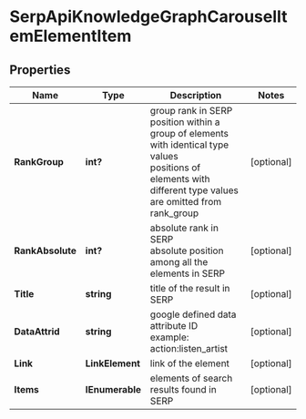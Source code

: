 # SerpApiKnowledgeGraphCarouselItemElementItem


## Properties

| Name | Type | Description | Notes |
|------------ | ------------- | ------------- | -------------|
**RankGroup** | **int?** | group rank in SERP<br>position within a group of elements with identical type values<br>positions of elements with different type values are omitted from rank_group |[optional]|
**RankAbsolute** | **int?** | absolute rank in SERP<br>absolute position among all the elements in SERP |[optional]|
**Title** | **string** | title of the result in SERP |[optional]|
**DataAttrid** | **string** | google defined data attribute ID<br>example:<br>action:listen_artist |[optional]|
**Link** | **LinkElement** | link of the element |[optional]|
**Items** | **IEnumerable<KnowledgeGraphListElement>** | elements of search results found in SERP |[optional]|